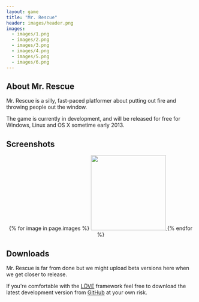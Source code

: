 ```yaml
---
layout: game
title: "Mr. Rescue"
header: images/header.png
images:
  - images/1.png
  - images/2.png
  - images/3.png
  - images/4.png
  - images/5.png
  - images/6.png
---
```

## About Mr. Rescue ##
Mr. Rescue is a silly, fast-paced platformer about putting out fire and throwing people out the window.

The game is currently in development, and will be released for free for Windows, Linux and OS X sometime early 2013.

## Screenshots ##
<div style="text-align: center">
{% for image in page.images %}
<a href="{{ image }}">
	<img src="{{ image }}" width="200" class="game-thumb" />
</a>
{% endfor %}
</div>

## Downloads ##

Mr. Rescue is far from done but we might upload beta versions here when we get closer to release.

If you're comfortable with the [LÖVE](http://love2d.org/) framework feel free to download the latest development version from [GitHub](https://github.com/SimonLarsen/mrrescue) at your own risk.
